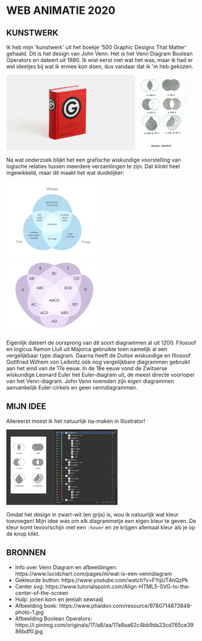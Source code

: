 # **WEB ANIMATIE 2020**

## **KUNSTWERK**
Ik heb mijn 'kunstwerk' uit het boekje '500 Graphic Designs That Matter' gehaald. Dit is het design van John Venn. Het is het Venn Diagram Boolean Operators en dateert uit 1880. Ik wist eerst niet wat het was, maar ik had er wel ideetjes bij wat ik ermee kon doen, dus vandaar dat ik 'm heb gekozen. 

<img height="200" src="images/boek.jpg" alt=""> <img  height="200" src="images/boolean.jpg" alt=""> 

Na wat onderzoek blijkt het een grafische wiskundige voorstelling van logische relaties tussen meerdere verzamlingen te zijn. Dat klinkt heel ingewikkeld, maar dit maakt het wat duidelijker:

<img  height="200" src="images/diagram1.png" alt=""> <img height="200" src="images/diagram2.png" alt="">

Eigenlijk dateert de oorsprong van dit soort diagrammen al uit 1200. Filosoof en logicus Ramon Llull uit Majorca gebruikte toen namelijk al een vergelijkbaar type diagram. Daarna heeft de Duitse wiskundige en filosoof Gottfried Wilhem von Leibnitz óók nog vergelijkbare diagrammen gebruikt aan het eind van de 17e eeuw. In de 18e eeuw vond de Zwitserse wiskundige Leonard Euler het Euler-diagram uit, de meest directe voorloper van het Venn-diagram. John Venn noemden zijn eigen diagrammen aanvankelijk Euler-cirkels en geen venndiagrammen.

## **MIJN IDEE**
Allereerst moest ik het natuurlijk na-maken in Illustrator! 

<img  height="200" src="images/illustrator.png" alt="">

Omdat het design in zwart-wit (en grijs) is, wou ik natuurlijk wat kleur toevoegen! Mijn idee was om elk diagrammetje een eigen kleur te geven. De kleur komt tevoorschijn met een ```:hover``` en ze krijgen allemaal kleur als je op de knop klikt.

## **BRONNEN**
<ul>
  <li> Info over Venn Diagram en afbeeldingen: https://www.lucidchart.com/pages/nl/wat-is-een-venndiagram </li>
  <li> Gekleurde button: https://www.youtube.com/watch?v=FYqUT4nQzPk </li>
  <li> Center svg: https://www.tutorialspoint.com/Align-HTML5-SVG-to-the-center-of-the-screen </li>
  <li> Hulp: jorien korn en jemiah sewradj </li>
  <li> Afbeelding boek: https://www.phaidon.com/resource/9780714873848-photo-1.jpg </li>
  <li> Afbeelding Boolean Operators: https://i.pinimg.com/originals/17/a8/aa/17a8aa62c4bb9da23cd765ce3986bdf0.jpg </li>
